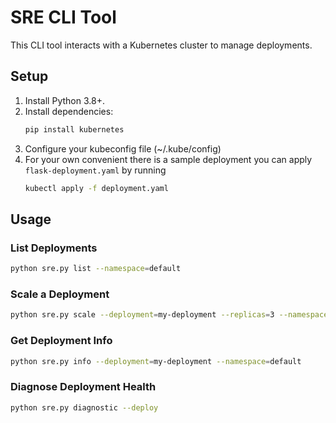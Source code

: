 # SRE CLI Tool

This CLI tool interacts with a Kubernetes cluster to manage deployments.

## Setup

1. Install Python 3.8+.
2. Install dependencies:
   ```bash
   pip install kubernetes
3. Configure your kubeconfig file (~/.kube/config)
4. For your own convenient there is a sample deployment you can apply `flask-deployment.yaml` by running
   ```bash
   kubectl apply -f deployment.yaml

## Usage

### List Deployments
```bash
python sre.py list --namespace=default
```
### Scale a Deployment
```bash
python sre.py scale --deployment=my-deployment --replicas=3 --namespace=default
```
### Get Deployment Info
```bash
python sre.py info --deployment=my-deployment --namespace=default
```
### Diagnose Deployment Health
```bash
python sre.py diagnostic --deploy
```
